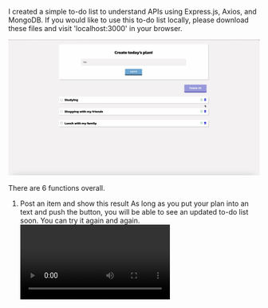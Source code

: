 I created a simple to-do list to understand APIs using Express.js, Axios, and MongoDB. If you would like to use this to-do list locally, please download these files and visit 'localhost:3000' in your browser.

![screenshot](./discription/screenshot.png)

There are 6 functions overall.
1. Post an item and show this result
   As long as you put your plan into an text and push the button, you will be able to see an updated to-do list soon. You can try it again and again.
   ![postMethod](./discription/post_command.mov)
